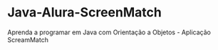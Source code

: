 # Java-Alura-ScreenMatch
Aprenda a programar em Java com Orientação a Objetos - Aplicação ScreamMatch
